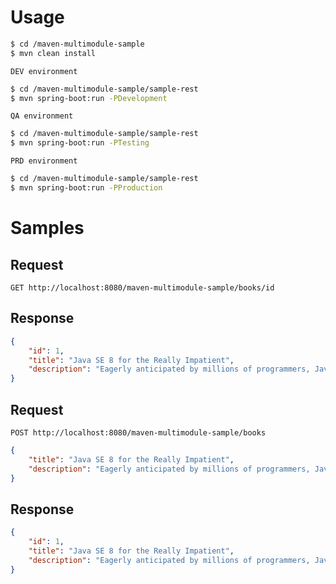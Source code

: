 # Usage

```bash
$ cd /maven-multimodule-sample
$ mvn clean install
```

`DEV environment`
```bash
$ cd /maven-multimodule-sample/sample-rest
$ mvn spring-boot:run -PDevelopment
```

`QA environment`
```bash
$ cd /maven-multimodule-sample/sample-rest
$ mvn spring-boot:run -PTesting
```

`PRD environment`
```bash
$ cd /maven-multimodule-sample/sample-rest
$ mvn spring-boot:run -PProduction
```

# Samples
## Request
`GET http://localhost:8080/maven-multimodule-sample/books/id`
## Response
```json
{
    "id": 1,
    "title": "Java SE 8 for the Really Impatient",
    "description": "Eagerly anticipated by millions of programmers, Java SE 8 is the most important Java update in many years."
}
```

## Request
`POST http://localhost:8080/maven-multimodule-sample/books`

```json
{
    "title": "Java SE 8 for the Really Impatient",
    "description": "Eagerly anticipated by millions of programmers, Java SE 8 is the most important Java update in many years."
}
```

## Response
```json
{
    "id": 1,
    "title": "Java SE 8 for the Really Impatient",
    "description": "Eagerly anticipated by millions of programmers, Java SE 8 is the most important Java update in many years."
}
```